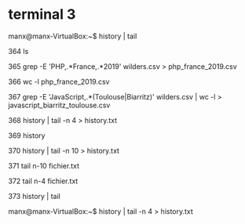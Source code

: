 
# terminal 3

manx@manx-VirtualBox:~$ history | tail 

  364  ls

  365  grep -E 'PHP,.*France,.*2019' wilders.csv > php_france_2019.csv

  366  wc -l php_france_2019.csv

  367  grep -E 'JavaScript,.*(Toulouse|Biarritz)' wilders.csv | wc -l > javascript_biarritz_toulouse.csv

  368  history | tail -n 4 > history.txt

  369  history

  370  history | tail -n 10 > history.txt

  371  tail n-10 fichier.txt

  372  tail n-4 fichier.txt

  373  history | tail 

manx@manx-VirtualBox:~$ history | tail -n 4 > history.txt

